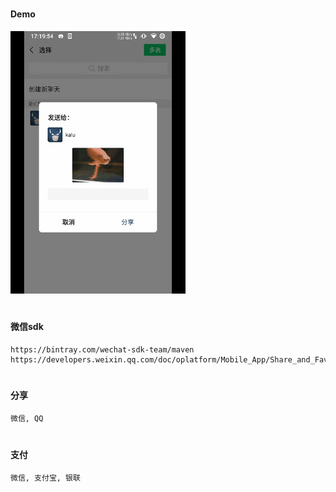 #
#### Demo

![image](https://github.com/153437803/SocialTool/blob/master/image20210208172000.gif )

#
#### 微信sdk
```
https://bintray.com/wechat-sdk-team/maven
https://developers.weixin.qq.com/doc/oplatform/Mobile_App/Share_and_Favorites/Android.html
```
#
#### 分享
```
微信, QQ
```

#
#### 支付
```
微信, 支付宝, 银联
```